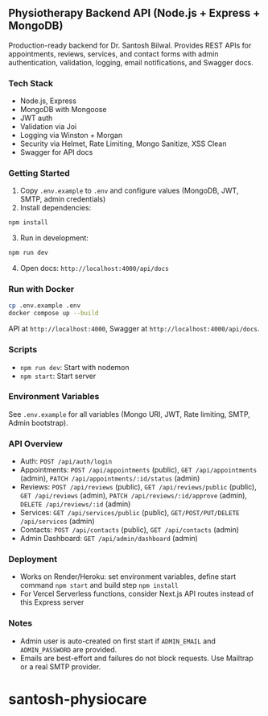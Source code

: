 ## Physiotherapy Backend API (Node.js + Express + MongoDB)

Production-ready backend for Dr. Santosh Bilwal. Provides REST APIs for appointments, reviews, services, and contact forms with admin authentication, validation, logging, email notifications, and Swagger docs.

### Tech Stack
- Node.js, Express
- MongoDB with Mongoose
- JWT auth
- Validation via Joi
- Logging via Winston + Morgan
- Security via Helmet, Rate Limiting, Mongo Sanitize, XSS Clean
- Swagger for API docs

### Getting Started
1. Copy `.env.example` to `.env` and configure values (MongoDB, JWT, SMTP, admin credentials)
2. Install dependencies:
```bash
npm install
```
3. Run in development:
```bash
npm run dev
```
4. Open docs: `http://localhost:4000/api/docs`

### Run with Docker
```bash
cp .env.example .env
docker compose up --build
```
API at `http://localhost:4000`, Swagger at `http://localhost:4000/api/docs`.

### Scripts
- `npm run dev`: Start with nodemon
- `npm start`: Start server

### Environment Variables
See `.env.example` for all variables (Mongo URI, JWT, Rate limiting, SMTP, Admin bootstrap).

### API Overview
- Auth: `POST /api/auth/login`
- Appointments: `POST /api/appointments` (public), `GET /api/appointments` (admin), `PATCH /api/appointments/:id/status` (admin)
- Reviews: `POST /api/reviews` (public), `GET /api/reviews/public` (public), `GET /api/reviews` (admin), `PATCH /api/reviews/:id/approve` (admin), `DELETE /api/reviews/:id` (admin)
- Services: `GET /api/services/public` (public), `GET/POST/PUT/DELETE /api/services` (admin)
- Contacts: `POST /api/contacts` (public), `GET /api/contacts` (admin)
- Admin Dashboard: `GET /api/admin/dashboard` (admin)

### Deployment
- Works on Render/Heroku: set environment variables, define start command `npm start` and build step `npm install`
- For Vercel Serverless functions, consider Next.js API routes instead of this Express server

### Notes
- Admin user is auto-created on first start if `ADMIN_EMAIL` and `ADMIN_PASSWORD` are provided.
- Emails are best-effort and failures do not block requests. Use Mailtrap or a real SMTP provider.

# santosh-physiocare